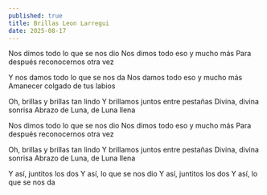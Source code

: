 ```yaml
---
published: true
title: Brillas Leon Larregui
date: 2025-08-17
---
```

Nos dimos todo lo que se nos dio
Nos dimos todo eso y mucho más
Para después reconocernos otra vez

Y nos damos todo lo que se nos da
Nos damos todo eso y mucho más
Amanecer colgado de tus labios

Oh, brillas y brillas tan lindo
Y brillamos juntos entre pestañas
Divina, divina sonrisa
Abrazo de Luna, de Luna llena

Nos dimos todo lo que se nos dio
Nos dimos todo eso y mucho más
Para después reconocernos otra vez

Oh, brillas y brillas tan lindo
Y brillamos juntos entre pestañas
Divina, divina sonrisa
Abrazo de Luna, de Luna llena

Y así, juntitos los dos
Y así, lo que se nos dio
Y así, juntitos los dos
Y así, lo que se nos da